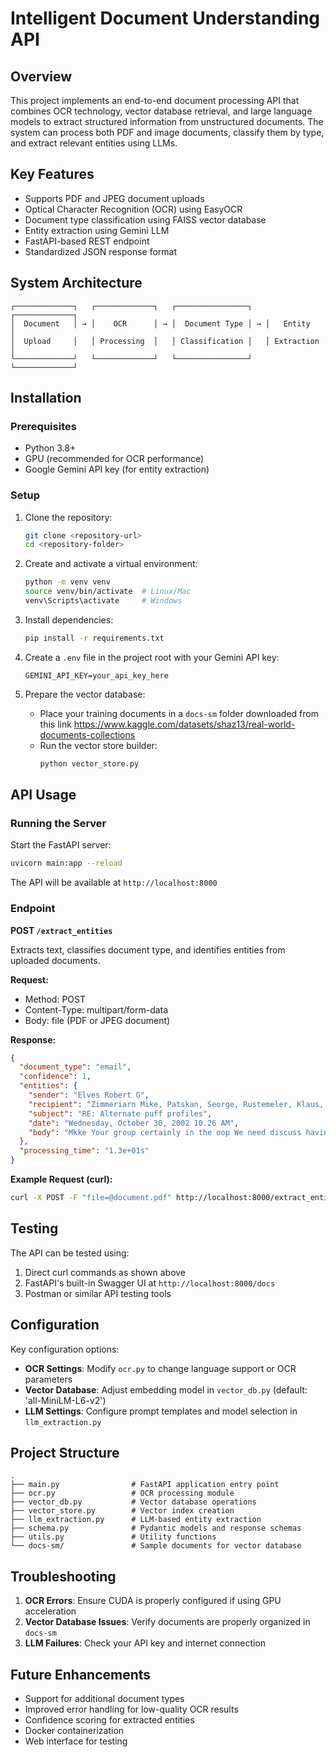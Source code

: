 # Intelligent Document Understanding API

## Overview

This project implements an end-to-end document processing API that combines OCR technology, vector database retrieval, and large language models to extract structured information from unstructured documents. The system can process both PDF and image documents, classify them by type, and extract relevant entities using LLMs.

## Key Features

- Supports PDF and JPEG document uploads
- Optical Character Recognition (OCR) using EasyOCR
- Document type classification using FAISS vector database
- Entity extraction using Gemini LLM
- FastAPI-based REST endpoint
- Standardized JSON response format

## System Architecture

```
┌─────────────┐   ┌─────────────┐   ┌────────────────┐   ┌─────────────┐
│  Document   │ → │    OCR      │ → │  Document Type │ → │   Entity    │
│  Upload     │   │ Processing  │   │ Classification │   │ Extraction  │
└─────────────┘   └─────────────┘   └────────────────┘   └─────────────┘
```

## Installation

### Prerequisites

- Python 3.8+
- GPU (recommended for OCR performance)
- Google Gemini API key (for entity extraction)

### Setup

1. Clone the repository:
   ```bash
   git clone <repository-url>
   cd <repository-folder>
   ```

2. Create and activate a virtual environment:
   ```bash
   python -m venv venv
   source venv/bin/activate  # Linux/Mac
   venv\Scripts\activate     # Windows
   ```

3. Install dependencies:
   ```bash
   pip install -r requirements.txt
   ```

4. Create a `.env` file in the project root with your Gemini API key:
   ```
   GEMINI_API_KEY=your_api_key_here
   ```

5. Prepare the vector database:
   - Place your training documents in a `docs-sm` folder downloaded from this link https://www.kaggle.com/datasets/shaz13/real-world-documents-collections
   - Run the vector store builder:
     ```bash
     python vector_store.py
     ```

## API Usage

### Running the Server

Start the FastAPI server:
```bash
uvicorn main:app --reload
```

The API will be available at `http://localhost:8000`

### Endpoint

**POST `/extract_entities`**

Extracts text, classifies document type, and identifies entities from uploaded documents.

**Request:**
- Method: POST
- Content-Type: multipart/form-data
- Body: file (PDF or JPEG document)

**Response:**
```json
{
  "document_type": "email",
  "confidence": 1,
  "entities": {
    "sender": "Elves Robert G",
    "recipient": "Zimmeriarn Mike, Patskan, Seorge, Rustemeler, Klaus, Roemer, Ewald",
    "subject": "RE: Alternate puff profiles",
    "date": "Wednesday, October 30, 2002 10.26 AM",
    "body": "Mkke Your group certainly in the oop We need discuss having your tolks run the metals analysis Ot the JLI under thc exaggeratcd conditions Ucas Ihc GCIMS Fingcrprinting of particulalc an GVP from JLI allcmate , could use the whole smoke puff by puff analysis_ Im not familiar with the puff to puff work_ but if you think provide more inforration, we are interested: Bill Gardner did the previous GCIMS Fingerprinting work to determine the serni-quantitative dlfferences belween the Caco3 and AMP smokes In the EHCSS; Possibly BilI could corpare Ihe differences two phases with puffing condilions: Give me call; (Rest regards, Robbie 'Elrs Original Message - From: Zimnmemann, Mike Sent: Tuesday October 29 2002 4.10 PM To: Elves, Robert Subject: Altcrnalc protilcs lhanks. please kccp me posted olhcr data relaled this_ and Iel me know good lime get together t0 g0 over what we discussed this morning, thanks Onigina e98ede Etl Dal Sent: Tuescjy Ocober 29.202 Patsker Rolnei Exald Ruseneier Klau:' Wrenm Zinn Eimann Uke Sublect; FW: Aternare FU \" Pro iles Everyone Bill Rickert at Labslal sent Ihls me wilth regard their experience and ability t0 perform alt puff profiles their machines_ FYI with regard t0 Our effons on the \"JLI-TOPOCRAPHY\" Study. 'Best Robbie 'Eltes Original Messuge From: Williamn Rickent Sent: Monday. October 28, 2002 12.51 PM To: Robent Elves@pmusa com Subject: Alternale puti proliles Robbie based on the reponse from Pete (SB8 allached) We should be able work within the range of parameters of interest. Billl Message: Fwd RE: Quole Requesl (Morris M29) E2067475360 pulf Frcm . 6g regards,"
  },
  "processing_time": "1.3e+01s"
}
```

**Example Request (curl):**
```bash
curl -X POST -F "file=@document.pdf" http://localhost:8000/extract_entities
```

## Testing

The API can be tested using:
1. Direct curl commands as shown above
2. FastAPI's built-in Swagger UI at `http://localhost:8000/docs`
3. Postman or similar API testing tools

## Configuration

Key configuration options:

- **OCR Settings**: Modify `ocr.py` to change language support or OCR parameters
- **Vector Database**: Adjust embedding model in `vector_db.py` (default: 'all-MiniLM-L6-v2')
- **LLM Settings**: Configure prompt templates and model selection in `llm_extraction.py`

## Project Structure

```
.
├── main.py                # FastAPI application entry point
├── ocr.py                 # OCR processing module
├── vector_db.py           # Vector database operations
├── vector_store.py        # Vector index creation
├── llm_extraction.py      # LLM-based entity extraction
├── schema.py              # Pydantic models and response schemas
├── utils.py               # Utility functions
└── docs-sm/               # Sample documents for vector database
```

## Troubleshooting

1. **OCR Errors**: Ensure CUDA is properly configured if using GPU acceleration
2. **Vector Database Issues**: Verify documents are properly organized in `docs-sm`
3. **LLM Failures**: Check your API key and internet connection

## Future Enhancements

- Support for additional document types
- Improved error handling for low-quality OCR results
- Confidence scoring for extracted entities
- Docker containerization
- Web interface for testing

